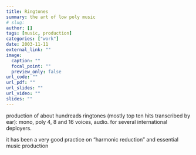 ```yaml
---
title: Ringtones
summary: the art of low poly music
# slug: 
author: []
tags: [music, production]
categories: ["work"]
date: 2003-11-11
external_link: ""
image:
  caption: ""
  focal_point: ""
  preview_only: false
url_code: ""
url_pdf: ""
url_slides: ""
url_video: ""
slides: ""
---
```

production of about hundreads ringtones (mostly top ten hits transcribed by ear): mono, poly 4, 8 and 16 voices, audio. for several international deployers.

it has been a very good practice on “harmonic reduction” and essential music production
